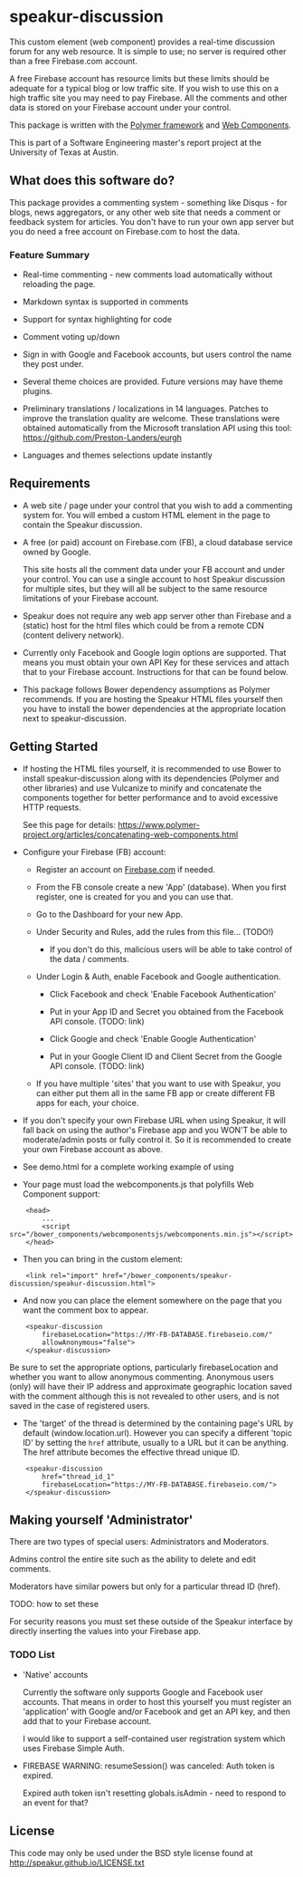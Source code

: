 speakur-discussion
==================

This custom element (web component) provides a real-time discussion forum for any web resource. It is simple to use; no
server is required other than a free Firebase.com account.

A free Firebase account has resource limits but these limits should be adequate for a typical blog or low traffic site.
If you wish to use this on a high traffic site you may need to pay Firebase.  All the comments and other data is stored
on your Firebase account under your control. 

This package is written with the [Polymer framework](https://www.polymer-project.org/) and [Web Components](http://webcomponents.org/).

This is part of a Software Engineering master's report project at the University of Texas at Austin.

## What does this software do?

This package provides a commenting system - something like Disqus - for blogs, news aggregators, or any other
web site that needs a comment or feedback system for articles. You don't have to run your own app server but you
do need a free account on Firebase.com to host the data.

### Feature Summary

* Real-time commenting - new comments load automatically without reloading the page.

* Markdown syntax is supported in comments

* Support for syntax highlighting for code

* Comment voting up/down

* Sign in with Google and Facebook accounts, but users control the name they post under.

* Several theme choices are provided. Future versions may have theme plugins.

* Preliminary translations / localizations in 14 languages. Patches to improve the translation quality are welcome.
  These translations were obtained automatically from the Microsoft translation API using this tool: https://github.com/Preston-Landers/eurgh

* Languages and themes selections update instantly

## Requirements

* A web site / page under your control that you wish to add a commenting system for. You will embed a custom
HTML element in the page to contain the Speakur discussion.

* A free (or paid) account on Firebase.com (FB), a cloud database service owned by Google.

    This site hosts all the comment data under your FB account and under your control. You can use a single account to host
    Speakur discussion for multiple sites, but they will all be subject to the same resource limitations of your Firebase
    account.

* Speakur does not require any web app server other than Firebase and a (static) host for the html files which could be
from a remote CDN (content delivery network).

* Currently only Facebook and Google login options are supported. That means you must obtain your own API Key for these
services and attach that to your Firebase account. Instructions for that can be found below.

* This package follows Bower dependency assumptions as Polymer recommends. If you are hosting the Speakur HTML files yourself
then you have to install the bower dependencies at the appropriate location next to speakur-discussion.


## Getting Started

* If hosting the HTML files yourself, it is recommended to use Bower to install speakur-discussion along
    with its dependencies (Polymer and other libraries) and use Vulcanize to minify and concatenate the components
    together for better performance and to avoid excessive HTTP requests.

    See this page for details: https://www.polymer-project.org/articles/concatenating-web-components.html

* Configure your Firebase (FB) account:

    * Register an account on [Firebase.com](https://www.firebase.com/) if needed.

    * From the FB console create a new 'App' (database). When you first register, one is created for you and you can use that.

    * Go to the Dashboard for your new App.

    * Under Security and Rules, add the rules from this file... (TODO!)

      * If you don't do this, malicious users will be able to take control of the data / comments.

    * Under Login & Auth, enable Facebook and Google authentication.

      * Click Facebook and check 'Enable Facebook Authentication'

      * Put in your App ID and Secret you obtained from the Facebook API console. (TODO: link)

      * Click Google and check 'Enable Google Authentication'

      * Put in your Google Client ID and Client Secret from the Google API console. (TODO: link)

    * If you have multiple 'sites' that you want to use with Speakur, you can either put them all
      in the same FB app or create different FB apps for each, your choice.

* If you don't specify your own Firebase URL when using Speakur, it will fall back on using the
 author's Firebase app and you WON'T be able to moderate/admin posts or fully control it. So
 it is recommended to create your own Firebase account as above.

* See demo.html for a complete working example of using <speakur-discussion>

* Your page must load the webcomponents.js that polyfills Web Component support:

```
    <head>
        ...
        <script src="/bower_components/webcomponentsjs/webcomponents.min.js"></script>
    </head>
```

* Then you can bring in the <speakur-discussion> custom element:

```
    <link rel="import" href="/bower_components/speakur-discussion/speakur-discussion.html">
```

* And now you can place the element somewhere on the page that you want the comment box
to appear.

```
    <speakur-discussion
        firebaseLocation="https://MY-FB-DATABASE.firebaseio.com/"
        allowAnonymous="false">
    </speakur-discussion>
```

Be sure to set the appropriate options, particularly firebaseLocation and whether you want to allow anonymous
commenting.  Anonymous users (only) will have their IP address and approximate geographic location saved with the
comment although this is not revealed to other users, and is not saved in the case of registered users.

* The 'target' of the thread is determined by the containing page's URL by default (window.location.url). However
you can specify a different 'topic ID' by setting the `href` attribute, usually to a URL but it can be anything.
The href attribute becomes the effective thread unique ID.

```
    <speakur-discussion
        href="thread_id_1"
        firebaseLocation="https://MY-FB-DATABASE.firebaseio.com/">
    </speakur-discussion>
```


## Making yourself 'Administrator'

There are two types of special users: Administrators and Moderators.

Admins control the entire site such as the ability to delete and edit comments.

Moderators have similar powers but only for a particular thread ID (href).

TODO: how to set these

For security reasons you must set these outside of the Speakur interface by directly
inserting the values into your Firebase app.


### TODO List

* 'Native' accounts

  Currently the software only supports Google and Facebook user accounts.  That means in order to host this yourself
  you must register an 'application' with Google and/or Facebook and get an API key, and then add that to your Firebase account.

  I would like to support a self-contained user registration system which uses Firebase Simple Auth.


* FIREBASE WARNING: resumeSession() was canceled: Auth token is expired.

  Expired auth token isn't resetting globals.isAdmin - need to respond to an event for that?

## License

This code may only be used under the BSD style license found at http://speakur.github.io/LICENSE.txt
